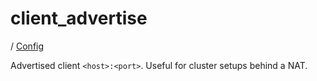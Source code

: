 # client_advertise

/ [Config](../index.md) 

Advertised client `<host>:<port>`. Useful for cluster setups
behind a NAT.

